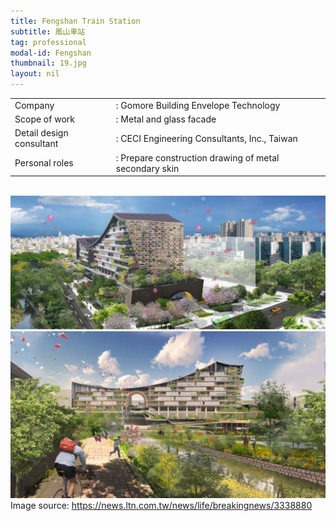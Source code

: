 ```yaml
---
title: Fengshan Train Station
subtitle: 鳳山車站 
tag: professional
modal-id: Fengshan
thumbnail: 19.jpg
layout: nil
---
```

<table class="table__professional">
    <tbody>
        <tr>
            <td>
                Company&nbsp;&nbsp;&nbsp;
            </td>
            <td>
                : Gomore Building Envelope Technology
            </td>
        </tr>
        <tr>
            <td>
                Scope of work
            </td>
            <td>
                : Metal and glass facade
            </td>
        </tr>
        <tr>
            <td>
                Detail design consultant
            </td>
            <td>
                : CECI Engineering Consultants, Inc., Taiwan
            </td>
        </tr>
        <tr>
            <td>
                Personal roles
            </td>
            <td>
                : Prepare construction drawing of metal secondary skin
            </td>
        </tr>
    </tbody>
</table>
<br>
<img src="images/portfolio/19/19A.jpg" class="img-responsive img-centered" alt="Fengshan">
<br>
<img src="images/portfolio/19/19B.jpg" class="img-responsive img-centered" alt="Fengshan">
Image source: <a href="https://news.ltn.com.tw/news/life/breakingnews/3338880"> https://news.ltn.com.tw/news/life/breakingnews/3338880 </a>

